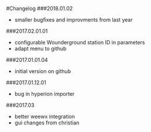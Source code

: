 #Changelog
###2018.01.02
* smaller bugfixes and improvments from last year

###2017.02.01.01
* configurable Wounderground station ID in parameters
* adapt menu to github

###2017.01.01.04
* initial version on github

###2017.01.12.01
* bug in hyperion importer

###2017.03
* better weewx integration
* gui changes from christian
